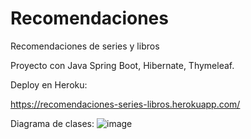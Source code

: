 # Recomendaciones
Recomendaciones de series y libros

Proyecto con Java Spring Boot, Hibernate, Thymeleaf.


Deploy en Heroku:

https://recomendaciones-series-libros.herokuapp.com/


Diagrama de clases:
![image](https://user-images.githubusercontent.com/67461135/148886508-636760cf-d085-4fde-95e3-14ae911f27c9.png)
